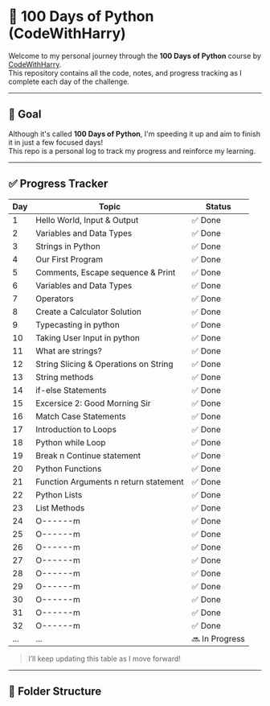 # 🐍 100 Days of Python (CodeWithHarry)

Welcome to my personal journey through the **100 Days of Python** course by [CodeWithHarry](https://www.youtube.com/playlist?list=PLu0W_9lII9agICnT8t4iYVSZ3eykIAOME).  
This repository contains all the code, notes, and progress tracking as I complete each day of the challenge.

---

## 📌 Goal

Although it's called **100 Days of Python**, I'm speeding it up and aim to finish it in just a few focused days!  
This repo is a personal log to track my progress and reinforce my learning.

---

## ✅ Progress Tracker

| Day | Topic                                 | Status  |
|-----|---------------------------------------|---------|
| 1   | Hello World, Input & Output           | ✅ Done |
| 2   | Variables and Data Types              | ✅ Done |
| 3   | Strings in Python                     | ✅ Done |
| 4   | Our First Program                     | ✅ Done |
| 5   | Comments, Escape sequence & Print     | ✅ Done |
| 6   | Variables and Data Types              | ✅ Done |
| 7   | Operators                             | ✅ Done |
| 8   | Create a Calculator Solution          | ✅ Done |
| 9   | Typecasting in python                 | ✅ Done |
| 10  | Taking User Input in python           | ✅ Done |
| 11  | What are strings?                     | ✅ Done |
| 12  | String Slicing & Operations on String | ✅ Done |
| 13  | String methods                        | ✅ Done |
| 14  | if-else Statements                    | ✅ Done |
| 15  | Excersice 2: Good Morning Sir         | ✅ Done |
| 16  | Match Case Statements                 | ✅ Done |
| 17  | Introduction to Loops                 | ✅ Done |
| 18  | Python while Loop                     | ✅ Done |
| 19  | Break n Continue statement            | ✅ Done |
| 20  | Python Functions                      | ✅ Done |
| 21  | Function Arguments n return statement | ✅ Done |
| 22  | Python Lists                          | ✅ Done |
| 23  | List Methods                          | ✅ Done |
| 24  | O------m                              | ✅ Done |
| 25  | O------m                              | ✅ Done |
| 26  | O------m                              | ✅ Done |
| 27  | O------m                              | ✅ Done |
| 28  | O------m                              | ✅ Done |
| 29  | O------m                              | ✅ Done |
| 30  | O------m                              | ✅ Done |
| 31  | O------m                              | ✅ Done |
| 32  | O------m                              | ✅ Done |
| ... | ...                                   | 🔜 In Progress |


> I’ll keep updating this table as I move forward!

---

## 📁 Folder Structure

